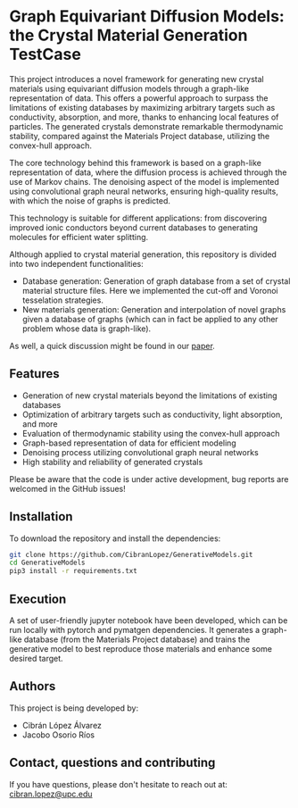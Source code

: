 # Graph Equivariant Diffusion Models: the Crystal Material Generation TestCase

This project introduces a novel framework for generating new crystal materials using equivariant diffusion models through a graph-like representation of data. This offers a powerful approach to surpass the limitations of existing databases by maximizing arbitrary targets such as conductivity, absorption, and more, thanks to enhancing local features of particles. The generated crystals demonstrate remarkable thermodynamic stability, compared against the Materials Project database, utilizing the convex-hull approach. 

The core technology behind this framework is based on a graph-like representation of data, where the diffusion process is achieved through the use of Markov chains. The denoising aspect of the model is implemented using convolutional graph neural networks, ensuring high-quality results, with which the noise of graphs is predicted.

This technology is suitable for different applications: from discovering improved ionic conductors beyond current databases to generating molecules for efficient water splitting.

Although applied to crystal material generation, this repository is divided into two independent functionalities:

- Database generation: Generation of graph database from a set of crystal material structure files. Here we implemented the cut-off and Voronoi tesselation strategies.
- New materials generation: Generation and interpolation of novel graphs given a database of graphs (which can in fact be applied to any other problem whose data is graph-like).

As well, a quick discussion might be found in our [paper](https://www.overleaf.com/read/cjxhknmhpfpg#d4cb5f).

## Features

- Generation of new crystal materials beyond the limitations of existing databases
- Optimization of arbitrary targets such as conductivity, light absorption, and more
- Evaluation of thermodynamic stability using the convex-hull approach
- Graph-based representation of data for efficient modeling
- Denoising process utilizing convolutional graph neural networks
- High stability and reliability of generated crystals

Please be aware that the code is under active development, bug reports are welcomed in the GitHub issues!

## Installation

To download the repository and install the dependencies:

```bash
git clone https://github.com/CibranLopez/GenerativeModels.git
cd GenerativeModels
pip3 install -r requirements.txt
```

## Execution

A set of user-friendly jupyter notebook have been developed, which can be run locally with pytorch and pymatgen dependencies. It generates a graph-like database (from the Materials Project database) and trains the generative model to best reproduce those materials and enhance some desired target.

## Authors

This project is being developed by:

 - Cibrán López Álvarez
 - Jacobo Osorio Ríos

## Contact, questions and contributing

If you have questions, please don't hesitate to reach out at: cibran.lopez@upc.edu
